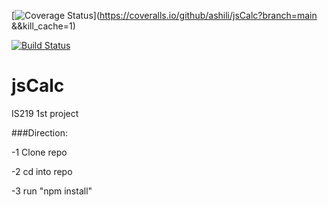 [![Coverage Status](https://coveralls.io/repos/github/ashili/jsCalc/badge.svg?branch=main)](https://coveralls.io/github/ashili/jsCalc?branch=main &&kill_cache=1)

[![Build Status](https://travis-ci.com/ashili/jsCalc.svg?branch=main)](https://travis-ci.com/ashili/jsCalc)
# jsCalc
IS219 1st project

###Direction:

-1 Clone repo

-2 cd into repo

-3 run "npm install"


